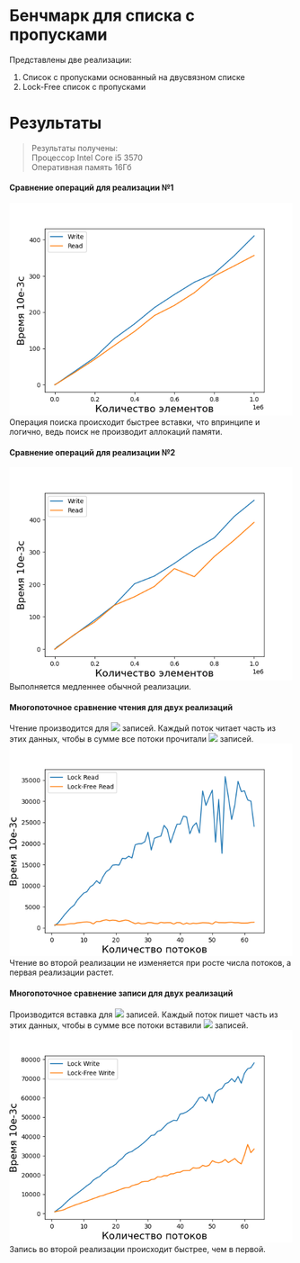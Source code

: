 # Бенчмарк для списка с пропусками

Представлены две реализации:
1. Список с пропусками основанный на двусвязном списке
2. Lock-Free cписок с пропусками

Результаты
========================================
> Результаты получены:  
> Процессор Intel Core i5 3570  
> Оперативная память 16Гб  

#### Сравнение операций для реализации №1
![](./SkipList.png "Операции над реализацией №1")  
Операция поиска происходит быстрее вставки, что впринципе и логично, ведь поиск не производит аллокаций памяти.  

#### Сравнение операций для реализации №2
![](./LockFreeSkipList.png "Операции над реализацией №2")  
Выполняется медленнее обычной реализации.

#### Многопоточное сравнение чтения для двух реализаций
Чтение производится для ![](https://latex.codecogs.com/png.latex?2*10^{6})  записей. Каждый поток читает часть из этих данных, чтобы в сумме все потоки прочитали ![](https://latex.codecogs.com/png.latex?2*10^{6})  записей.  
![](./FindMultiThread.png "Многопоточное сравнение чтения для двух реализаций")  
Чтение во второй реализации не изменяется при росте числа потоков, а первая реализации растет.

#### Многопоточное сравнение записи для двух реализаций
Производится вставка для ![](https://latex.codecogs.com/png.latex?2*10^{6}) записей. Каждый поток пишет часть из этих данных, чтобы в сумме все потоки вставили ![](https://latex.codecogs.com/png.latex?2*10^{6}) записей.  
![](./SetMultiThread.png "Многопоточное сравнение чтения для двух реализаций")  
Запись во второй реализации происходит быстрее, чем в первой.
